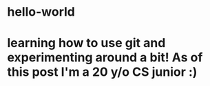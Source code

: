 # hello-world
# learning how to use git and experimenting around a bit! As of this post I'm a 20 y/o CS junior :)
